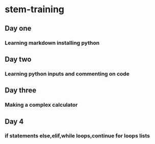 # stem-training
## Day one
### Learning markdown installing python
## Day two
### Learning python inputs and commenting on code
## Day three
### Making a complex calculator
## Day 4
### if statements else,elif,while loops,continue for loops lists 

